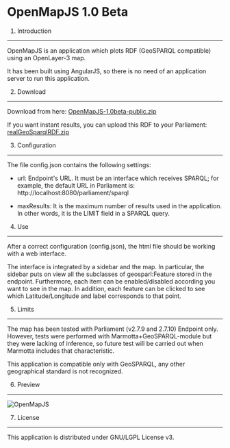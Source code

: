 # OpenMapJS 1.0 Beta

1. Introduction
--------------
OpenMapJS is an application which plots RDF (GeoSPARQL compatible) using an OpenLayer-3 map. 

It has been built using AngularJS, so there is no need of an application server to run this application. 

2. Download
----------
Download from here: [OpenMapJS-1.0beta-public.zip](https://www.dropbox.com/s/5kkkpe7zmtv3fci/OpenMapJS-1.0beta-public.zip?dl=0)

If you want instant results, you can upload this RDF to your Parliament:
[realGeoSparqlRDF.zip](https://www.dropbox.com/s/1jgen4q5cjp9yj3/realGeoSparqlRDF.zip?dl=0)

3. Configuration
----------------
The file config.json contains the following settings:
- url: Endpoint's URL. It must be an interface which receives SPARQL; 
for example, the default URL in Parliament is: 
http://localhost:8080/parliament/sparql

- maxResults: It is the maximum number of results used in the application. 
In other words, it is the LIMIT field in a SPARQL query.

4. Use 
------
After a correct configuration (config.json), the html file should be working 
with a web interface.

The interface is integrated by a sidebar and the map. In particular, the 
sidebar puts on view all the subclasses of geosparl:Feature stored in the 
endpoint. Furthermore, each item can be enabled/disabled according you want 
to see in the map. In addition, each feature can be clicked to see which 
Latitude/Longitude and label corresponds to that point. 

5. Limits
---------
The map has been tested with Parliament (v2.7.9 and 2.7.10) Endpoint only. 
However, tests were performed with Marmotta+GeoSPARQL-module but they were 
lacking of inference, so future test will be carried out when Marmotta 
includes that characteristic. 

This application is compatible only with GeoSPARQL, any other geographical 
standard is not recognized.

6. Preview
----------
![OpenMapJS](http://i.imgur.com/Xzm7Z3g.png)

7. License
----------
This application is distributed under GNU/LGPL License v3.
